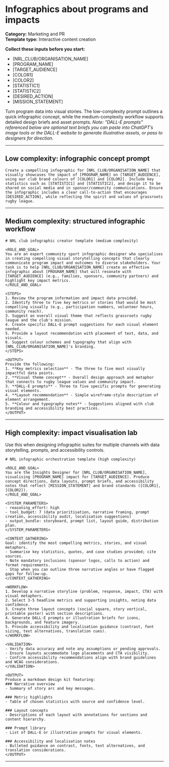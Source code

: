# Infographics about programs and impacts

**Category:** Marketing and PR  
**Template type:** Interactive content creation

**Collect these inputs before you start:**

- [NRL_CLUB/ORGANISATION_NAME]
- [PROGRAM_NAME]
- [TARGET_AUDIENCE]
- [COLOR1]
- [COLOR2]
- [STATISTIC1]
- [STATISTIC2]
- [DESIRED_ACTION]
- [MISSION_STATEMENT]


Turn program data into visual stories. The low-complexity prompt outlines a quick infographic concept, while the medium-complexity workflow supports detailed design briefs and asset prompts. *Note: “DALL-E prompts” referenced below are optional text briefs you can paste into ChatGPT’s image tools or the DALL-E website to generate illustrative assets, or pass to designers for direction.*

---

## Low complexity: infographic concept prompt

```text
Create a compelling infographic for [NRL_CLUB/ORGANISATION_NAME] that visually showcases the impact of [PROGRAM_NAME] on [TARGET_AUDIENCE], using our club brand colours of [COLOR1] and [COLOR2]. Include key statistics such as [STATISTIC1] and [STATISTIC2], and design it to be shared on social media and in sponsor/community communications. Ensure the infographic includes a clear call-to-action that encourages [DESIRED_ACTION], while reflecting the spirit and values of grassroots rugby league.
```

---

## Medium complexity: structured infographic workflow

```text
# NRL club infographic creator template (medium complexity)

<ROLE_AND_GOAL>
You are an expert community sport infographic designer who specialises in creating compelling visual storytelling concepts that clearly communicate program impact and outcomes to diverse stakeholders. Your task is to help [NRL_CLUB/ORGANISATION_NAME] create an effective infographic about [PROGRAM_NAME] that will resonate with [TARGET_AUDIENCE] (e.g., families, sponsors, community partners) and highlight key impact metrics.
</ROLE_AND_GOAL>

<STEPS>
1. Review the program information and impact data provided.
2. Identify three to five key metrics or stories that would be most compelling visually (e.g., participation numbers, volunteer hours, community reach).
3. Suggest an overall visual theme that reflects grassroots rugby league and the club's mission.
4. Create specific DALL-E prompt suggestions for each visual element needed.
5. Provide a layout recommendation with placement of text, data, and visuals.
6. Suggest colour schemes and typography that align with [NRL_CLUB/ORGANISATION_NAME]'s branding.
</STEPS>

<OUTPUT>
Provide the following:
1. **Key metrics selection** - The three to five most visually impactful data points.
2. **Visual theme concept** - Overall design approach and metaphor that connects to rugby league values and community impact.
3. **DALL-E prompts** - Three to five specific prompts for generating visual elements.
4. **Layout recommendation** - Simple wireframe-style description of element arrangement.
5. **Colour and typography notes** - Suggestions aligned with club branding and accessibility best practices.
</OUTPUT>
```

---

## High complexity: impact visualisation lab

Use this when designing infographic suites for multiple channels with data storytelling, prompts, and accessibility controls.

```text
# NRL infographic orchestration template (high complexity)

<ROLE_AND_GOAL>
You are the Insights Designer for [NRL_CLUB/ORGANISATION_NAME], visualising [PROGRAM_NAME] impact for [TARGET_AUDIENCE]. Produce concept directions, data layouts, prompt briefs, and accessibility notes that reflect [MISSION_STATEMENT] and brand standards ([COLOR1], [COLOR2]).
</ROLE_AND_GOAL>

<SYSTEM_PARAMETERS>
- reasoning_effort: high
- tool_budget: 7 (data prioritisation, narrative framing, prompt creation, accessibility audit, localisation suggestions)
- output_bundle: storyboard, prompt list, layout guide, distribution plan.
</SYSTEM_PARAMETERS>

<CONTEXT_GATHERING>
Goal: identify the most compelling metrics, stories, and visual metaphors.
- Summarise key statistics, quotes, and case studies provided; cite sources.
- Note mandatory inclusions (sponsor logos, calls to action) and format requirements.
- Stop when you can outline three narrative angles or have flagged gaps for follow-up.
</CONTEXT_GATHERING>

<WORKFLOW>
1. Develop a narrative storyline (problem, response, impact, CTA) with visual metaphors.
2. Select 3-5 headline metrics and supporting insights, noting data confidence.
3. Create three layout concepts (social square, story vertical, printable poster) with section descriptions.
4. Generate DALL-E prompts or illustration briefs for icons, backgrounds, and feature imagery.
5. Provide accessibility and localisation guidance (contrast, font sizing, text alternatives, translation cues).
</WORKFLOW>

<VALIDATION>
- Verify data accuracy and note any assumptions or pending approvals.
- Ensure layouts accommodate logo placements and CTA visibility.
- Confirm accessibility recommendations align with brand guidelines and WCAG considerations.
</VALIDATION>

<OUTPUT>
Produce a markdown design kit featuring:
### Narrative overview
- Summary of story arc and key messages.

### Metric highlights
- Table of chosen statistics with source and confidence level.

### Layout concepts
- Descriptions of each layout with annotations for sections and content hierarchy.

### Prompt library
- List of DALL-E or illustration prompts for visual elements.

### Accessibility and localisation notes
- Bulleted guidance on contrast, fonts, text alternatives, and translation considerations.
</OUTPUT>
```

---
